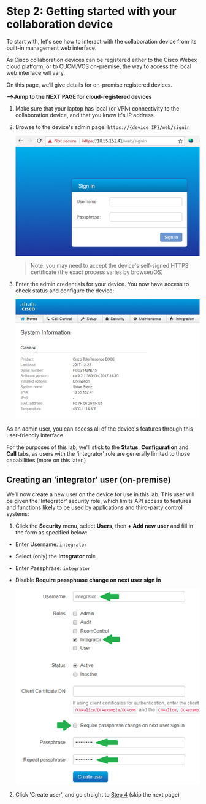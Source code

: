 # Step 2: Getting started with your collaboration device

To start with, let's see how to interact with the collaboration device from its built-in management web interface.

As Cisco collaboration devices can be registered either to the Cisco Webex cloud platform, or to CUCM/VCS on-premise, the way to access the local web interface will vary. 

On this page, we’ll give details for on-premise registered devices.

**-->Jump to the NEXT PAGE for cloud-registered devices**

1. Make sure that your laptop has local (or VPN) connectivity to the collaboration device, and that you know it's IP address

2. Browse to the device's admin page:  `https://{device_IP}/web/signin`

    ![Login banner](assets/images/step2-login-banner.png)

    >Note: you may need to accept the device's self-signed HTTPS certificate (the exact process varies by browser/OS)

3. Enter the admin credentials for your device. You now have access to check status and configure the device:

    ![Web Interface](assets/images/step2-web-interface.png)

As an admin user, you can access all of the device's features through this user-friendly interface.

For the purposes of this lab, we’ll stick to the **Status**, **Configuration** and **Call** tabs, as users with the 'integrator' role are generally limited to those capabilities (more on this later.)

## Creating an 'integrator' user (on-premise)

We’ll now create a new user on the device for use in this lab.  This user will be given the 'Integrator' security role, which limits API access to features and functions likely to be used by applications and third-party control systems:

1. Click the **Security** menu, select **Users**, then **+ Add new user** and fill in the form as specified below:

  - Enter Username: `integrator`
  - Select (only) the **Integrator** role
  - Enter Passphrase: `integrator`
  - Disable **Require passphrase change on next user sign in**

    ![New user](assets/images/step2-integrator-user.png)

2. Click 'Create user', and go straight to [Step 4](https://learninglabs.cisco.com/lab/collab-xapi-intro/step/4) (skip the next page)

